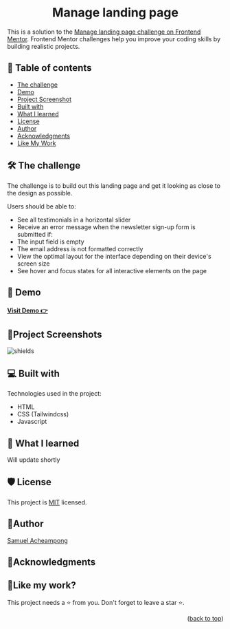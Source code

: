 <a name="readme-top"></a>
<h1 align="center">Manage landing page</h1>

This is a solution to the [Manage landing page challenge on Frontend Mentor](https://www.frontendmentor.io/challenges/manage-landing-page-SLXqC6P5). Frontend Mentor challenges help you improve your coding skills by building realistic projects. 


## 📝 Table of contents

  - [The challenge](#the-challenge)
  - [Demo](#demo)
  - [Project Screenshot](#screenshot)
  - [Built with](#built-with)
  - [What I learned](#what-i-learned)
  - [License](#license)
  - [Author](#author)
  - [Acknowledgments](#acknowledgments)
  - [Like My Work](#like-my-work)

## 🛠 The challenge <a id="the-challenge"></a>

The challenge is to build out this landing page and get it looking as close to the design as possible.

Users should be able to:

- See all testimonials in a horizontal slider
- Receive an error message when the newsletter sign-up form is submitted if:
- The input field is empty
- The email address is not formatted correctly
- View the optimal layout for the interface depending on their device's screen size
- See hover and focus states for all interactive elements on the page

## 🚀 Demo <a id="demo"></a>

<h4><a href="https://yawsamcode.github.io/manage-landing-page-built-with-tailwindcss/">  Visit Demo 👉</a></h4>


## 📸Project Screenshots <a id="screenshot"></a>

<img src="https://res.cloudinary.com/dlykqebw2/image/upload/v1703282263/desktop-design_c8ifov.jpg" alt="shields">


  
## 💻 Built with <a id="built-with"></a>

Technologies used in the project:

*  HTML
*  CSS (Tailwindcss)
*  Javascript 
  

## 📖 What I learned <a id="what-i-learned"></a>

<p> Will update shortly</p>

## 🛡️ License <a id="license"></a>

This project is [MIT](/LICENSE) licensed.

## 🤴Author <a id="author"></a>

[Samuel Acheampong](https://www.linkedin.com/in/yawsamcode/)

## 🤝Acknowledgments <a id="acknowledgments"></a>


## 💖Like my work? <a id="like-my-work"></a>

This project needs a ⭐️ from you. Don't forget to leave a star ⭐️.   

<p align="right">(<a href="#readme-top">back to top</a>)</p>

